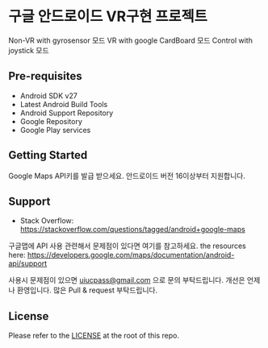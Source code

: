 구글 안드로이드 VR구현 프로젝트
===================================

Non-VR with gyrosensor 모드
VR with google CardBoard 모드
Control with joystick 모드

Pre-requisites
--------------

- Android SDK v27
- Latest Android Build Tools
- Android Support Repository
- Google Repository
- Google Play services

Getting Started
---------------

Google Maps API키를 발급 받으세요.
안드로이드 버전 16이상부터 지원합니다.


Support
-------

- Stack Overflow: https://stackoverflow.com/questions/tagged/android+google-maps

구글맵에 API 사용 관련해서 문제점이 있다면 여기를 참고하세요.
the resources here: https://developers.google.com/maps/documentation/android-api/support

사용시 문제점이 있으면 uiucpass@gmail.com 으로 문의 부탁드립니다.
개선은 언제나 환영입니다. 많은 Pull & request 부탁드립니다.

License
-------

Please refer to the [LICENSE](https://github.com/googlemaps/android-samples/blob/master/LICENSE) at the root of this repo.
